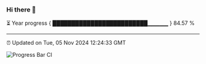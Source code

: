 ### Hi there 👋

⏳ Year progress { █████████████████████████▁▁▁▁▁ } 84.57 %

---

⏰ Updated on Tue, 05 Nov 2024 12:24:33 GMT

![Progress Bar CI](https://github.com/liununu/liununu/workflows/Progress%20Bar%20CI/badge.svg)
